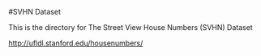 #SVHN Dataset

This is the directory for The Street View House Numbers (SVHN) Dataset

http://ufldl.stanford.edu/housenumbers/
